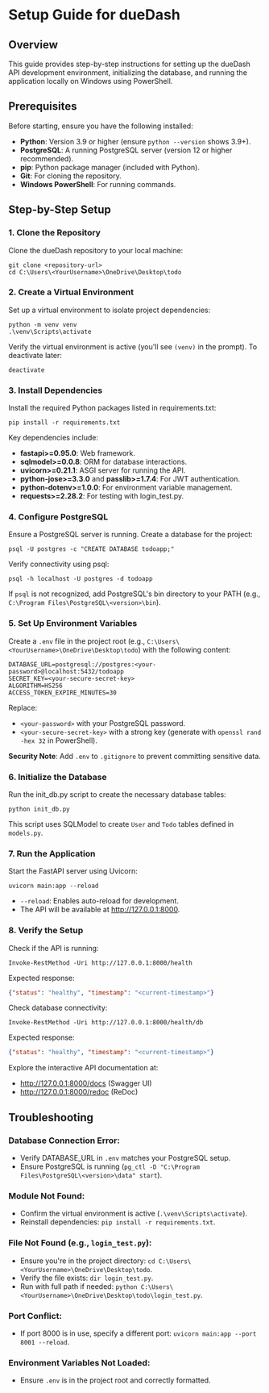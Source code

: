 # Setup Guide for dueDash

## Overview
This guide provides step-by-step instructions for setting up the dueDash API development environment, initializing the database, and running the application locally on Windows using PowerShell.

## Prerequisites
Before starting, ensure you have the following installed:

- **Python**: Version 3.9 or higher (ensure `python --version` shows 3.9+).
- **PostgreSQL**: A running PostgreSQL server (version 12 or higher recommended).
- **pip**: Python package manager (included with Python).
- **Git**: For cloning the repository.
- **Windows PowerShell**: For running commands.

## Step-by-Step Setup

### 1. Clone the Repository
Clone the dueDash repository to your local machine:
```
git clone <repository-url>
cd C:\Users\<YourUsername>\OneDrive\Desktop\todo
```

### 2. Create a Virtual Environment
Set up a virtual environment to isolate project dependencies:
```
python -m venv venv
.\venv\Scripts\activate
```

Verify the virtual environment is active (you'll see `(venv)` in the prompt). To deactivate later:
```
deactivate
```

### 3. Install Dependencies
Install the required Python packages listed in requirements.txt:
```
pip install -r requirements.txt
```

Key dependencies include:

- **fastapi>=0.95.0**: Web framework.
- **sqlmodel>=0.0.8**: ORM for database interactions.
- **uvicorn>=0.21.1**: ASGI server for running the API.
- **python-jose>=3.3.0** and **passlib>=1.7.4**: For JWT authentication.
- **python-dotenv>=1.0.0**: For environment variable management.
- **requests>=2.28.2**: For testing with login_test.py.

### 4. Configure PostgreSQL
Ensure a PostgreSQL server is running. Create a database for the project:
```
psql -U postgres -c "CREATE DATABASE todoapp;"
```

Verify connectivity using psql:
```
psql -h localhost -U postgres -d todoapp
```

If `psql` is not recognized, add PostgreSQL's bin directory to your PATH (e.g., `C:\Program Files\PostgreSQL\<version>\bin`).

### 5. Set Up Environment Variables
Create a `.env` file in the project root (e.g., `C:\Users\<YourUsername>\OneDrive\Desktop\todo`) with the following content:
```
DATABASE_URL=postgresql://postgres:<your-password>@localhost:5432/todoapp
SECRET_KEY=<your-secure-secret-key>
ALGORITHM=HS256
ACCESS_TOKEN_EXPIRE_MINUTES=30
```

Replace:

- `<your-password>` with your PostgreSQL password.
- `<your-secure-secret-key>` with a strong key (generate with `openssl rand -hex 32` in PowerShell).

**Security Note**: Add `.env` to `.gitignore` to prevent committing sensitive data.

### 6. Initialize the Database
Run the init_db.py script to create the necessary database tables:
```
python init_db.py
```

This script uses SQLModel to create `User` and `Todo` tables defined in `models.py`.

### 7. Run the Application
Start the FastAPI server using Uvicorn:
```
uvicorn main:app --reload
```

- `--reload`: Enables auto-reload for development.
- The API will be available at http://127.0.0.1:8000.

### 8. Verify the Setup
Check if the API is running:
```
Invoke-RestMethod -Uri http://127.0.0.1:8000/health
```

Expected response:
```json
{"status": "healthy", "timestamp": "<current-timestamp>"}
```

Check database connectivity:
```
Invoke-RestMethod -Uri http://127.0.0.1:8000/health/db
```

Expected response:
```json
{"status": "healthy", "timestamp": "<current-timestamp>"}
```

Explore the interactive API documentation at:

- http://127.0.0.1:8000/docs (Swagger UI)
- http://127.0.0.1:8000/redoc (ReDoc)

## Troubleshooting

### Database Connection Error:
- Verify DATABASE_URL in `.env` matches your PostgreSQL setup.
- Ensure PostgreSQL is running (`pg_ctl -D "C:\Program Files\PostgreSQL\<version>\data" start`).

### Module Not Found:
- Confirm the virtual environment is active (`.\venv\Scripts\activate`).
- Reinstall dependencies: `pip install -r requirements.txt`.

### File Not Found (e.g., `login_test.py`):
- Ensure you're in the project directory: `cd C:\Users\<YourUsername>\OneDrive\Desktop\todo`.
- Verify the file exists: `dir login_test.py`.
- Run with full path if needed: `python C:\Users\<YourUsername>\OneDrive\Desktop\todo\login_test.py`.

### Port Conflict:
- If port 8000 is in use, specify a different port: `uvicorn main:app --port 8001 --reload`.

### Environment Variables Not Loaded:
- Ensure `.env` is in the project root and correctly formatted.

